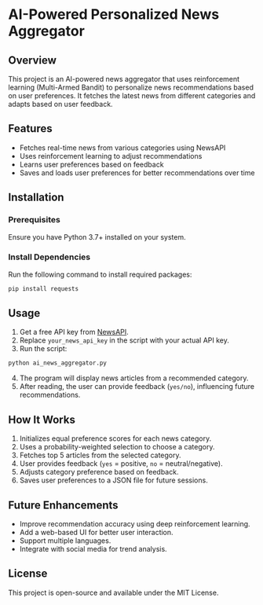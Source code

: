 # AI-Powered Personalized News Aggregator

## Overview
This project is an AI-powered news aggregator that uses reinforcement learning (Multi-Armed Bandit) to personalize news recommendations based on user preferences. It fetches the latest news from different categories and adapts based on user feedback.

## Features
- Fetches real-time news from various categories using NewsAPI
- Uses reinforcement learning to adjust recommendations
- Learns user preferences based on feedback
- Saves and loads user preferences for better recommendations over time

## Installation

### Prerequisites
Ensure you have Python 3.7+ installed on your system.

### Install Dependencies
Run the following command to install required packages:
```bash
pip install requests
```

## Usage
1. Get a free API key from [NewsAPI](https://newsapi.org/).
2. Replace `your_news_api_key` in the script with your actual API key.
3. Run the script:
```bash
python ai_news_aggregator.py
```
4. The program will display news articles from a recommended category.
5. After reading, the user can provide feedback (`yes/no`), influencing future recommendations.

## How It Works
1. Initializes equal preference scores for each news category.
2. Uses a probability-weighted selection to choose a category.
3. Fetches top 5 articles from the selected category.
4. User provides feedback (`yes` = positive, `no` = neutral/negative).
5. Adjusts category preference based on feedback.
6. Saves user preferences to a JSON file for future sessions.

## Future Enhancements
- Improve recommendation accuracy using deep reinforcement learning.
- Add a web-based UI for better user interaction.
- Support multiple languages.
- Integrate with social media for trend analysis.

## License
This project is open-source and available under the MIT License.
